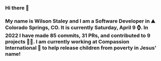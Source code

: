 ### Hi there 👋

### My name is Wilson Staley and I am a Software Developer in ⛰ Colorado Springs, CO.  It is currently Saturday, April 9 ⌚. In 2022 I have made 85 commits, 31 PRs, and contributed to 9 projects 👨‍💻. I am currently working at Compassion International 🏢 to help release children from poverty in Jesus' name!